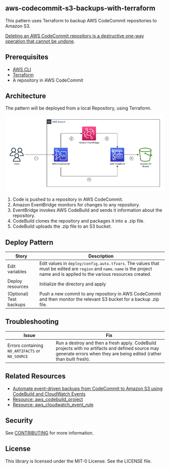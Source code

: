 ## aws-codecommit-s3-backups-with-terraform

This pattern uses Terraform to backup AWS CodeCommit repositories to Amazon S3. 

[Deleting an AWS CodeCommit repository is a destructive one-way operation that cannot be undone](https://aws.amazon.com/codecommit/faqs/). 

## Prerequisites

- [AWS CLI](https://docs.aws.amazon.com/cli/latest/userguide/getting-started-install.html)
- [Terraform](https://learn.hashicorp.com/tutorials/terraform/install-cli)
- A repository in AWS CodeCommit

## Architecture
The pattern will be deployed from a local Repository, using Terraform. 

![image info](./img/architecture.png)

1. Code is pushed to a repository in AWS CodeCommit.
2. Amazon EventBridge monitors for changes to any repository.
3. EventBridge invokes AWS CodeBuild and sends it information about the repository. 
4. CodeBuild clones the repository and packages it into a .zip file.
5. CodeBuild uploads the .zip file to an S3 bucket. 

## Deploy Pattern

| Story | Description |
|---|---|
| Edit variables | Edit values in `deploy/config.auto.tfvars`. The values that must be edited are `region` and `name`. `name` is the project name and is applied to the various resources created. 
| Deploy resources | Initialize the directory and apply |
| (Optional) Test backups | Push a new commit to any repository in AWS CodeCommit and then monitor the relevant S3 bucket for a backup .zip file. |

## Troubleshooting

| Issue | Fix |
|---|---|
| Errors containing `NO_ARTIFACTS` or `NO_SOURCE` | Run a destroy and then a fresh apply. CodeBuild projects with no artifacts and defined source may generate errors when they are being edited (rather than built fresh). |

## Related Resources

- [Automate event-driven backups from CodeCommit to Amazon S3 using CodeBuild and CloudWatch Events](https://docs.aws.amazon.com/prescriptive-guidance/latest/patterns/automate-event-driven-backups-from-codecommit-to-amazon-s3-using-codebuild-and-cloudwatch-events.html)
- [Resource: aws_codebuild_project](https://registry.terraform.io/providers/hashicorp/aws/latest/docs/resources/codebuild_project)
- [Resource: aws_cloudwatch_event_rule](https://registry.terraform.io/providers/hashicorp/aws/latest/docs/resources/cloudwatch_event_rule)

## Security

See [CONTRIBUTING](CONTRIBUTING.md#security-issue-notifications) for more information.

## License

This library is licensed under the MIT-0 License. See the LICENSE file.

